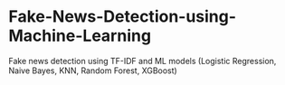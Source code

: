 # Fake-News-Detection-using-Machine-Learning
Fake news detection using TF-IDF and ML models (Logistic Regression, Naive Bayes, KNN, Random Forest, XGBoost)
